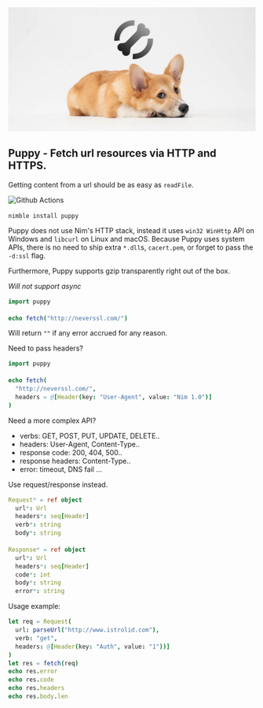 <img src="docs/puppyBanner.png">

## Puppy - Fetch url resources via HTTP and HTTPS.

Getting content from a url should be as easy as `readFile`.

![Github Actions](https://github.com/treeform/puppy/workflows/Github%20Actions/badge.svg)

`nimble install puppy`

Puppy does not use Nim's HTTP stack, instead it uses `win32 WinHttp` API on Windows and `libcurl` on Linux and macOS. Because Puppy uses system APIs, there is no need to ship extra `*.dll`s, `cacert.pem`, or forget to pass the `-d:ssl` flag.

Furthermore, Puppy supports gzip transparently right out of the box.

*Will not support async*

```nim
import puppy

echo fetch("http://neverssl.com/")
```

Will return `""` if any error accrued for any reason.

Need to pass headers?

```nim
import puppy

echo fetch(
  "http://neverssl.com/",
  headers = @[Header(key: "User-Agent", value: "Nim 1.0")]
)
```

Need a more complex API?
* verbs: GET, POST, PUT, UPDATE, DELETE..
* headers: User-Agent, Content-Type..
* response code: 200, 404, 500..
* response headers: Content-Type..
* error: timeout, DNS fail ...

Use request/response instead.

```nim
Request* = ref object
  url*: Url
  headers*: seq[Header]
  verb*: string
  body*: string

Response* = ref object
  url*: Url
  headers*: seq[Header]
  code*: int
  body*: string
  error*: string
```

Usage example:

```nim
let req = Request(
  url: parseUrl("http://www.istrolid.com"),
  verb: "get",
  headers: @[Header(key: "Auth", value: "1"))]
)
let res = fetch(req)
echo res.error
echo res.code
echo res.headers
echo res.body.len
```
